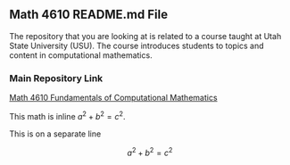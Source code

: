 ## Math 4610 README.md File

The repository that you are looking at is related to a course taught at Utah State University (USU). The course introduces
students to topics and content in computational mathematics.

### Main Repository Link

[Math 4610 Fundamentals of Computational Mathematics](https://jvkoebbe.github.io/math4610/main)

This math is inline $`a^2+b^2=c^2`$.

This is on a separate line
```math
a^2+b^2=c^2
```
